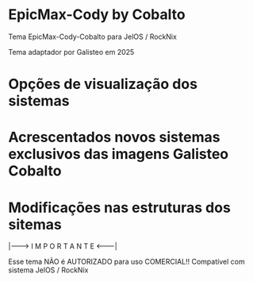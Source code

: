 # EpicMax-Cody by Cobalto

Tema EpicMax-Cody-Cobalto para JelOS / RockNix

Tema adaptador por Galisteo em 2025

# Opções de visualização dos sistemas

# Acrescentados novos sistemas exclusivos das imagens Galisteo Cobalto

# Modificações nas estruturas dos sitemas

|--->  I M P O R T A N T E  <---|

Esse tema NÃO é AUTORIZADO para uso COMERCIAL!!
Compatível com sistema JelOS / RockNix
